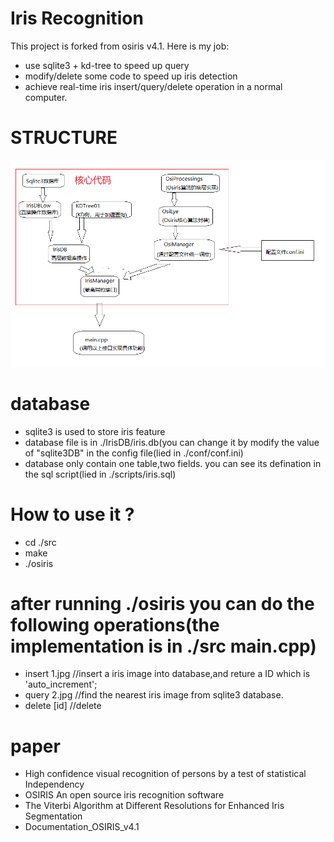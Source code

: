 # Iris Recognition
  This project is forked from osiris v4.1.
  Here is my job:
* use sqlite3 + kd-tree to speed up query
* modify/delete some code to speed up iris detection
* achieve real-time iris insert/query/delete operation in a normal computer.

# STRUCTURE
![structure](structure.png)

# database
* sqlite3 is used to store iris feature
* database file is in ./IrisDB/iris.db(you can change it by modify the value of "sqlite3DB" in the config file(lied in ./conf/conf.ini)
* database only contain one table,two fields. you can see its defination in the sql script(lied in ./scripts/iris.sql)

# How to use it ?
* cd ./src
* make
* ./osiris
# after running ./osiris you can do the following operations(the implementation is in ./src main.cpp)
* insert 1.jpg   //insert a iris image into database,and reture a ID which is 'auto_increment';
* query  2.jpg   //find the nearest iris image from sqlite3 database.
* delete [id]          //delete 
# paper
* High confidence visual recognition of persons by a test of statistical Independency
* OSIRIS An open source iris recognition software
* The Viterbi Algorithm at Different Resolutions for Enhanced Iris Segmentation
* Documentation_OSIRIS_v4.1
